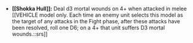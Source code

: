 - **[[Shokka Hull]]:** Deal d3 mortal wounds on 4+ when attacked in melee [[VEHICLE model only. Each time an enemy unit selects this model as the target of any attacks in the Fight phase, after these attacks have been resolved, roll one D6; on a 4+ that unit suffers D3 mortal wounds.::srs]]